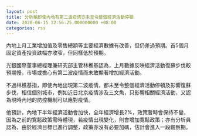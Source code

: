 ```yaml
---
layout: post
title: 分析稱即使內地有第二波疫情亦未至令整個經濟活動停頓
date: 2020-06-15 12:56:25.000000000 +08:00
categories: rss
---
```


內地上月工業增加值及零售總額等主要經濟數據有改善，但仍差過預期。首5個月固定資產投資跌幅亦收窄，但同樣低於預期。

光銀國際董事總經理兼研究部主管林樵基認為，上月數據反映經濟活動復蘇步伐較預期慢，市場或擔心有第二波疫情而未敢顯著增加經濟活動。

不過林樵基指，即使內地出現第二波疫情，都未至令整個經濟活動停頓及影響復蘇步伐，相信個別城市，例如近日北京疫情涉及三文魚，只影響相關經濟活動，又認為現時內地的防控機制可以應對疫情。

他預計，內地下半年經濟活動會加快，全年經濟增長2%，政策暫時會保持不變，因為之前的寬鬆政策需時體現，若疫情出現變化，則會增加寬鬆政策；亦有分析員認為，由於經濟目標已進行調整，政策亦沒有必要加碼，估計會進入一段觀察期。
